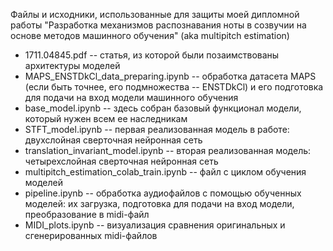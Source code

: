 Файлы и исходники, использованные для защиты моей дипломной работы "Разработка механизмов распознавания ноты в созвучии на основе методов машинного обучения" (aka multipitch estimation)

* 1711.04845.pdf -- статья, из которой были позаимствованы архитектуры моделей
* MAPS_ENSTDkCl_data_preparing.ipynb -- обработка датасета MAPS (если быть точнее, его подмножества -- ENSTDkCl) и его подготовка для подачи на вход модели машинного обучения
* base_model.ipynb -- здесь собран базовый функционал модели, который нужен всем ее наследникам
* STFT_model.ipynb -- первая реализованная модель в работе: двухслойная сверточная нейронная сеть
* translation_invariant_model.ipynb -- вторая реализованная модель: четырехслойная сверточная нейронная сеть
* multipitch_estimation_colab_train.ipynb -- файл с циклом обучения моделей
* pipeline.ipynb -- обработка аудиофайлов с помощью обученных моделей: их загрузка, подготовка для подачи на вход модели, преобразование в midi-файл
* MIDI_plots.ipynb -- визуализация сравнения оригинальных и сгенерированных midi-файлов

